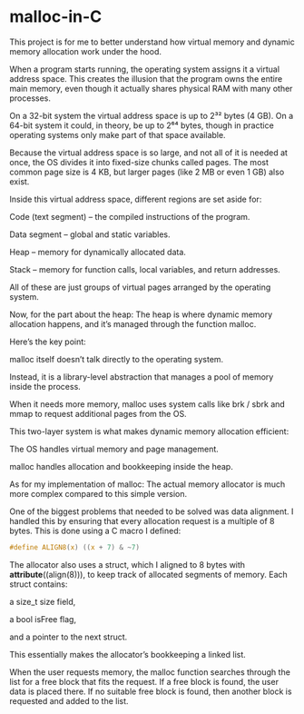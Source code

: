 # malloc-in-C
This project is for me to better understand how virtual memory and dynamic memory allocation work under the hood.

When a program starts running, the operating system assigns it a virtual address space. This creates the illusion that the program owns the entire main memory, even though it actually shares physical RAM with many other processes.

On a 32-bit system the virtual address space is up to 2³² bytes (4 GB). On a 64-bit system it could, in theory, be up to 2⁶⁴ bytes, though in practice operating systems only make part of that space available.

Because the virtual address space is so large, and not all of it is needed at once, the OS divides it into fixed-size chunks called pages. The most common page size is 4 KB, but larger pages (like 2 MB or even 1 GB) also exist.

Inside this virtual address space, different regions are set aside for:

Code (text segment) – the compiled instructions of the program.

Data segment – global and static variables.

Heap – memory for dynamically allocated data.

Stack – memory for function calls, local variables, and return addresses.

All of these are just groups of virtual pages arranged by the operating system.

Now, for the part about the heap:
The heap is where dynamic memory allocation happens, and it’s managed through the function malloc.

Here’s the key point:

malloc itself doesn’t talk directly to the operating system.

Instead, it is a library-level abstraction that manages a pool of memory inside the process.

When it needs more memory, malloc uses system calls like brk / sbrk and mmap to request additional pages from the OS.

This two-layer system is what makes dynamic memory allocation efficient:

The OS handles virtual memory and page management.

malloc handles allocation and bookkeeping inside the heap.

As for my implementation of malloc:
The actual memory allocator is much more complex compared to this simple version.

One of the biggest problems that needed to be solved was data alignment. I handled this by ensuring that every allocation request is a multiple of 8 bytes. This is done using a C macro I defined:
```c
#define ALIGN8(x) ((x + 7) & ~7)
```  
The allocator also uses a struct, which I aligned to 8 bytes with __attribute__((align(8))), to keep track of allocated segments of memory. Each struct contains:

a size_t size field,

a bool isFree flag,

and a pointer to the next struct.

This essentially makes the allocator’s bookkeeping a linked list.

When the user requests memory, the malloc function searches through the list for a free block that fits the request. If a free block is found, the user data is placed there. If no suitable free block is found, then another block is requested and added to the list.
